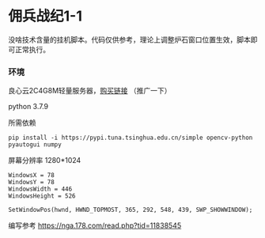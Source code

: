 # 佣兵战纪1-1

没啥技术含量的挂机脚本。代码仅供参考，理论上调整炉石窗口位置生效，脚本即可正常执行。

### 环境

良心云2C4G8M轻量服务器，[购买链接](https://curl.qcloud.com/8izQ1J4o) （推广一下）

python 3.7.9

所需依赖

```
pip install -i https://pypi.tuna.tsinghua.edu.cn/simple opencv-python pyautogui numpy
```

屏幕分辨率 1280*1024

```
WindowsX = 78
WindowsY = 78
WindowsWidth = 446
WindowsHeight = 526

SetWindowPos(hwnd, HWND_TOPMOST, 365, 292, 548, 439, SWP_SHOWWINDOW);
```



编写参考 https://nga.178.com/read.php?tid=11838545
